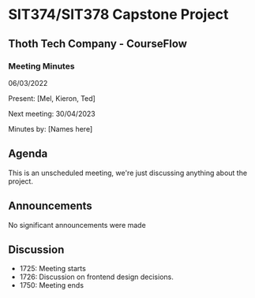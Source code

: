 # SIT374/SIT378 Capstone Project

## Thoth Tech Company - CourseFlow

### Meeting Minutes

06/03/2022

Present: [Mel, Kieron, Ted]

Next meeting: 30/04/2023

Minutes by: [Names here]

## Agenda

This is an unscheduled meeting, we're just discussing anything about the project.

## Announcements

No significant announcements were made

## Discussion

- 1725: Meeting starts
- 1726: Discussion on frontend design decisions.
- 1750: Meeting ends

